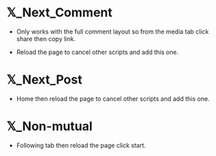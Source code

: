 #  𝕏_Next_Comment

- Only works with the full comment layout so from the media tab click share then copy link. 

- Reload the page to cancel other scripts and add this one.

#  𝕏_Next_Post

- Home then reload the page to cancel other scripts and add this one.

#  𝕏_Non-mutual

- Following tab then reload the page click start.
